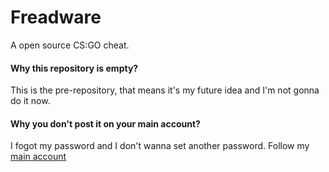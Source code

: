 # Freadware
A open source CS:GO cheat.
#### Why this repository is empty?
This is the pre-repository, that means it's my future idea and I'm not gonna do it now.
#### Why you don't post it on your main account?
I fogot my password and I don't wanna set another password. Follow my [main account](https://github.com/andogy)
